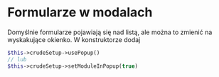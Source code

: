 Formularze w modalach
===

Domyślnie formularze pojawiają się nad listą, ale można to zmienić na wyskakujące okienko.
W konstruktorze dodaj

```php
$this->crudeSetup->usePopup()
// lub
$this->crudeSetup->setModuleInPopup(true)
```
